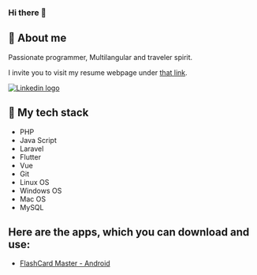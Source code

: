 ### Hi there 👋

## :man: About me

Passionate programmer, Multilangular and traveler spirit. 

I invite you to visit my resume webpage under [that link](https://shoeriderr.github.io/kamil-socha-resume/).

[![Linkedin logo](https://www.flaticon.com/free-icon/linkedin_174857)](https://www.linkedin.com/in/kamill-socha)


## :wrench: My tech stack
* PHP
* Java Script
* Laravel
* Flutter
* Vue
* Git
* Linux OS
* Windows OS
* Mac OS
* MySQL

## Here are the apps, which you can download and use:
* [FlashCard Master - Android](https://play.google.com/store/apps/details?id=com.tourCorp.flash_card_master&hl=de)
